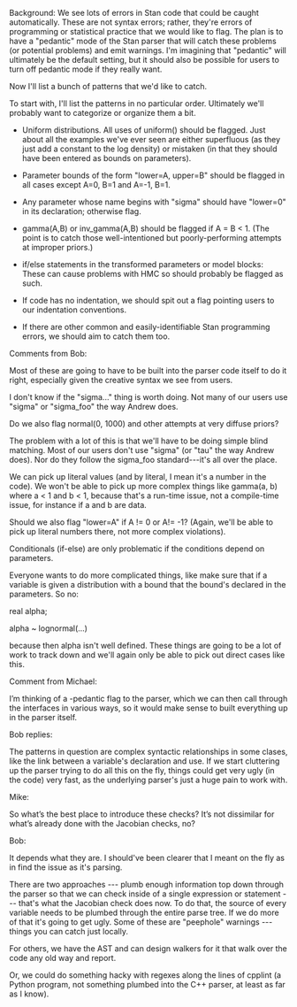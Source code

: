 Background:  We see lots of errors in Stan code that could be caught automatically.  These are not syntax errors; rather, they're errors of programming or statistical practice that we would like to flag.  The plan is to have a "pedantic" mode of the Stan parser that will catch these problems (or potential problems) and emit warnings.  I'm imagining that "pedantic" will ultimately be the default setting, but it should also be possible for users to turn off pedantic mode if they really want.

Now I'll list a bunch of patterns that we'd like to catch.

To start with, I'll list the patterns in no particular order.  Ultimately we'll probably want to categorize or organize them a bit.

- Uniform distributions.  All uses of uniform() should be flagged.  Just about all the examples we've ever seen are either superfluous (as they just add a constant to the log density) or mistaken (in that they should have been entered as bounds on parameters).

- Parameter bounds of the form "lower=A, upper=B" should be flagged in all cases except A=0, B=1 and A=-1, B=1.

- Any parameter whose name begins with "sigma" should have "lower=0" in its declaration; otherwise flag.

- gamma(A,B) or inv_gamma(A,B) should be flagged if A = B < 1.  (The point is to catch those well-intentioned but poorly-performing attempts at improper priors.)

- if/else statements in the transformed parameters or model blocks:  These can cause problems with HMC so should probably be flagged as such.

- If code has no indentation, we should spit out a flag pointing users to our indentation conventions.

- If there are other common and easily-identifiable Stan programming errors, we should aim to catch them too.

Comments from Bob:

Most of these are going to have to be built into the parser
code itself to do it right, especially given the creative
syntax we see from users.

I don't know if the "sigma..." thing is worth doing.  Not
many of our users use "sigma" or "sigma_foo" the way Andrew does.

Do we also flag normal(0, 1000) and other attempts at very
diffuse priors?

The problem with a lot of this is that we'll have to be
doing simple blind matching.  Most of our users don't
use "sigma" (or "tau" the way Andrew does).  Nor do they
follow the sigma_foo standard---it's all over the place.

We can pick up literal values (and by literal, I mean
it's a number in the code).  We won't be able to pick up
more complex things like gamma(a, b) where a < 1 and b < 1,
because that's a run-time issue, not a compile-time issue,
for instance if a and b are data.

Should we also flag "lower=A" if A != 0 or A!= -1?   (Again,
we'll be able to pick up literal numbers there, not more
complex violations).

Conditionals (if-else) are only problematic if the conditions
depend on parameters.

Everyone wants to do more complicated things, like make sure
that if a variable is given a distribution with a bound that the
bound's declared in the parameters.  So no:

 real alpha;

 alpha ~ lognormal(...)

because then alpha isn't well defined. These things are going to
be a lot of work to track down and we'll again only be able to pick
out direct cases like this.

Comment from Michael:

I’m thinking of a -pedantic flag to the parser, which we can then call through the interfaces in various ways,
so it would make sense to built everything up in the parser itself.

Bob replies:

The patterns in question are complex syntactic relationships in some clases, like the link between a variable's declaration and use. If we start cluttering up the parser trying to do all this on the fly, things could get very ugly (in the code) very fast, as the underlying parser's just a huge pain to work with.

Mike:

So what’s the best place to introduce these checks? It’s not dissimilar for what’s already done with the Jacobian checks, no?

Bob:

It depends what they are.  I should've been clearer that I meant on the fly as in find the issue as it's parsing.

There are two approaches --- plumb enough information top down through the parser so that we can check inside of a single expression or statement --- that's what the Jacobian check does now.  To do that, the source of every variable needs to be plumbed through the entire parse tree.  If we do more of that it's going to get ugly.  Some of these are "peephole" warnings --- things you can catch just locally.

For others, we have the AST and can design walkers for it that walk over the code any old way and report.

Or, we could do something hacky with regexes along the lines of cpplint (a Python program, not something plumbed into the C++ parser, at least as far as I know).